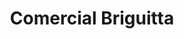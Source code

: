 ---
title: "Comercial Briguitta"
url: /benemerita-villa-san-pedro-de-hualla/comercial-briguitta/
shop: general
---